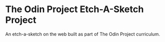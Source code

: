 # The Odin Project Etch-A-Sketch Project

An etch-a-sketch on the web built as part of The Odin Project curriculum.
